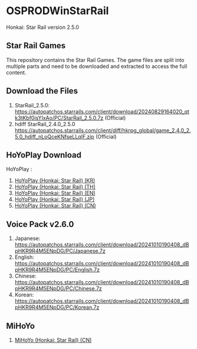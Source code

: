 # OSPRODWinStarRail

Honkai: Star Rail version 2.5.0

## Star Rail Games

This repository contains the Star Rail Games. The game files are split into multiple parts and need to be downloaded and extracted to access the full content.

## Download the Files

1. StarRail_2.5.0: https://autopatchos.starrails.com/client/download/20240829164020_qtk3tKbf0isYIxAo/PC/StarRail_2.5.0.7z (Official)
2. hdiff StarRail_2.4.0_2.5.0 https://autopatchos.starrails.com/client/diff/hkrpg_global/game_2.4.0_2.5.0_hdiff_nLoQceKNfseLLqIF.zip (Official)

## HoYoPlay Download

HoYoPlay :
1. [HoYoPlay (Honkai: Star Rail) (KR)](https://hsr.hoyoverse.com/ko-kr/)
2. [HoYoPlay (Honkai: Star Rail) (TH)](https://hsr.hoyoverse.com/th-th/) 
3. [HoYoPlay (Honkai: Star Rail) (EN)](https://hsr.hoyoverse.com/en-us/)
4. [HoYoPlay (Honkai: Star Rail) (JP)](https://hsr.hoyoverse.com/ja-jp/)
5. [HoYoPlay (Honkai: Star Rail) (CN)](https://hsr.hoyoverse.com/zh-cn/home)

## Voice Pack v2.6.0
1. Japanese: https://autopatchos.starrails.com/client/download/20241010190408_dBpHKR9R4M5ENpDG/PC/Japanese.7z
2. English: https://autopatchos.starrails.com/client/download/20241010190408_dBpHKR9R4M5ENpDG/PC/English.7z
3. Chinese: https://autopatchos.starrails.com/client/download/20241010190408_dBpHKR9R4M5ENpDG/PC/Chinese.7z
4. Korean: https://autopatchos.starrails.com/client/download/20241010190408_dBpHKR9R4M5ENpDG/PC/Korean.7z

## MiHoYo
1. [MiHoYo (Honkai: Star Rail) (CN)](https://sr.mihoyo.com/?nav=home)
